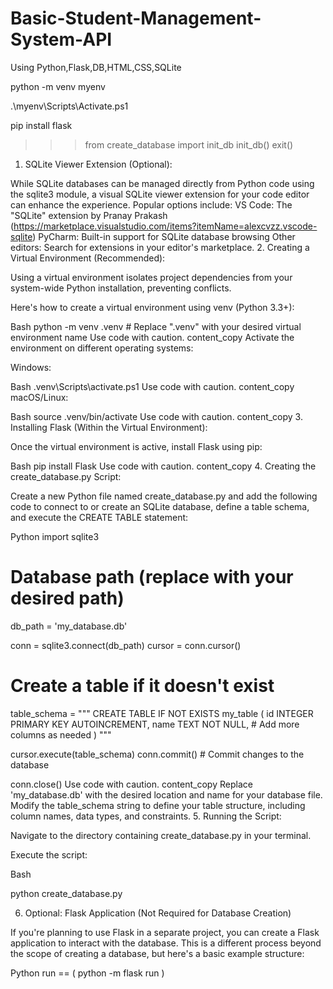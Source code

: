 # Basic-Student-Management-System-API
 Using Python,Flask,DB,HTML,CSS,SQLite


<!-- Project 1: Basic Student Management System API

Project Description

Create a simple RESTful API using Flask (Python) to manage basic student information. The API should provide endpoints for CRUD operations (Create, read, update, delete) on student records.

What is Expected from the Student

Implement the API using Flask (Python).

Ensure the API can:

Add a new student record.

Retrieve a list of all students.

Update an existing student record.

Delete a student record.

Use SQLite for data persistence. -->

python -m venv myenv


.\myenv\Scripts\Activate.ps1


pip install flask


>>> from create_database import init_db
>>> init_db()
>>> exit()


1. SQLite Viewer Extension (Optional):

While SQLite databases can be managed directly from Python code using the sqlite3 module, a visual SQLite viewer extension for your code editor can enhance the experience.
Popular options include:
VS Code: The "SQLite" extension by Pranay Prakash (https://marketplace.visualstudio.com/items?itemName=alexcvzz.vscode-sqlite)
PyCharm: Built-in support for SQLite database browsing
Other editors: Search for extensions in your editor's marketplace.
2. Creating a Virtual Environment (Recommended):

Using a virtual environment isolates project dependencies from your system-wide Python installation, preventing conflicts.

Here's how to create a virtual environment using venv (Python 3.3+):

Bash
python -m venv .venv  # Replace ".venv" with your desired virtual environment name
Use code with caution.
content_copy
Activate the environment on different operating systems:

Windows:

Bash
.venv\Scripts\activate.ps1
Use code with caution.
content_copy
macOS/Linux:

Bash
source .venv/bin/activate
Use code with caution.
content_copy
3. Installing Flask (Within the Virtual Environment):

Once the virtual environment is active, install Flask using pip:

Bash
pip install Flask
Use code with caution.
content_copy
4. Creating the create_database.py Script:

Create a new Python file named create_database.py and add the following code to connect to or create an SQLite database, define a table schema, and execute the CREATE TABLE statement:

Python
import sqlite3

# Database path (replace with your desired path)
db_path = 'my_database.db'

conn = sqlite3.connect(db_path)
cursor = conn.cursor()

# Create a table if it doesn't exist
table_schema = """
CREATE TABLE IF NOT EXISTS my_table (
    id INTEGER PRIMARY KEY AUTOINCREMENT,
    name TEXT NOT NULL,
    # Add more columns as needed
)
"""

cursor.execute(table_schema)
conn.commit()  # Commit changes to the database

conn.close()
Use code with caution.
content_copy
Replace 'my_database.db' with the desired location and name for your database file.
Modify the table_schema string to define your table structure, including column names, data types, and constraints.
5. Running the Script:

Navigate to the directory containing create_database.py in your terminal.

Execute the script:

Bash

python create_database.py


6. Optional: Flask Application (Not Required for Database Creation)

If you're planning to use Flask in a separate project, you can create a Flask application to interact with the database. This is a different process beyond the scope of creating a database, but here's a basic example structure:

Python
 run == ( python -m flask run )

